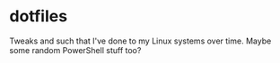 # dotfiles

Tweaks and such that I've done to my Linux systems over time.
Maybe some random PowerShell stuff too?
